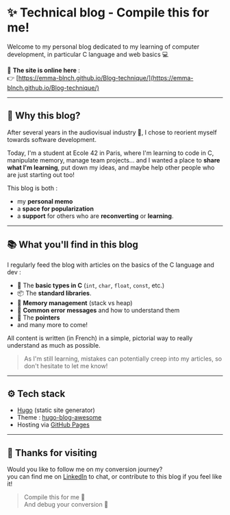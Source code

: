 # ✨ Technical blog - Compile this for me!

Welcome to my personal blog dedicated to my learning of computer development, in particular C language and web basics 💻

🔗 **The site is online here** :   
👉 [https://emma-blnch.github.io/Blog-technique/](https://emma-blnch.github.io/Blog-technique/)

---

## 🎯 Why this blog?

After several years in the audiovisual industry 🎥, I chose to reorient myself towards software development.  

Today, I'm a student at Ecole 42 in Paris, where I'm learning to code in C, manipulate memory, manage team projects... and I wanted a place to **share what I'm learning**, put down my ideas, and maybe help other people who are just starting out too!

This blog is both :
- my **personal memo**
- a **space for popularization**
- a **support** for others who are **reconverting** or **learning**.

---

## 📚 What you'll find in this blog

I regularly feed the blog with articles on the basics of the C language and dev :

- 🔢 The **basic types in C** (`int`, `char`, `float`, `const`, etc.)
- 📦 The **standard libraries**.
- 🧠 **Memory management** (stack vs heap)
- 🚨 **Common error messages** and how to understand them
- 🔗 The **pointers**
- and many more to come!

All content is written (in French) in a simple, pictorial way to really understand as much as possible.
> As I'm still learning, mistakes can potentially creep into my articles, so don't hesitate to let me know!

---

## ⚙️ Tech stack

- [Hugo](https://gohugo.io/) (static site generator)
- Theme : [hugo-blog-awesome](https://github.com/sidharthachatterjee/hugo-blog-awesome)
- Hosting via [GitHub Pages](https://pages.github.com/)

---

## 🙌 Thanks for visiting

Would you like to follow me on my conversion journey?  
you can find me on [LinkedIn](https://www.linkedin.com/in/emmablnch/) to chat, or contribute to this blog if you feel like it!  

> Compile this for me 🔧  
> And debug your conversion 🚀
